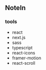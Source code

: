 ## NoteIn

### tools
- react
- next.js
- sass
- typescript
- react-icons
- framer-motion
- react-scroll
